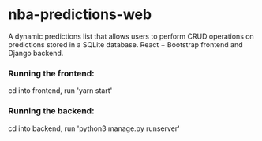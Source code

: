 # nba-predictions-web
 A dynamic predictions list that allows users to perform CRUD operations on predictions stored in a SQLite database. 
 React + Bootstrap frontend and Django backend.

### Running the frontend:

cd into frontend, run 'yarn start'

### Running the backend:

cd into backend, run 'python3 manage.py runserver'
